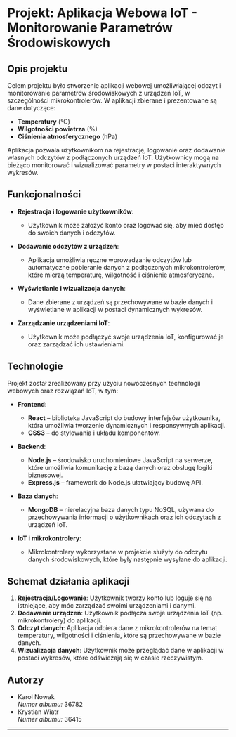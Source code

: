 # Projekt: Aplikacja Webowa IoT - Monitorowanie Parametrów Środowiskowych

## Opis projektu

Celem projektu było stworzenie aplikacji webowej umożliwiającej odczyt i monitorowanie parametrów środowiskowych z urządzeń IoT, w szczególności mikrokontrolerów. W aplikacji zbierane i prezentowane są dane dotyczące:

- **Temperatury** (°C)
- **Wilgotności powietrza** (%)
- **Ciśnienia atmosferycznego** (hPa)

Aplikacja pozwala użytkownikom na rejestrację, logowanie oraz dodawanie własnych odczytów z podłączonych urządzeń IoT. Użytkownicy mogą na bieżąco monitorować i wizualizować parametry w postaci interaktywnych wykresów.

## Funkcjonalności

- **Rejestracja i logowanie użytkowników**:
  - Użytkownik może założyć konto oraz logować się, aby mieć dostęp do swoich danych i odczytów.
  
- **Dodawanie odczytów z urządzeń**:
  - Aplikacja umożliwia ręczne wprowadzanie odczytów lub automatyczne pobieranie danych z podłączonych mikrokontrolerów, które mierzą temperaturę, wilgotność i ciśnienie atmosferyczne.

- **Wyświetlanie i wizualizacja danych**:
  - Dane zbierane z urządzeń są przechowywane w bazie danych i wyświetlane w aplikacji w postaci dynamicznych wykresów.

- **Zarządzanie urządzeniami IoT**:
  - Użytkownik może podłączyć swoje urządzenia IoT, konfigurować je oraz zarządzać ich ustawieniami.

## Technologie

Projekt został zrealizowany przy użyciu nowoczesnych technologii webowych oraz rozwiązań IoT, w tym:

- **Frontend**:
  - **React** – biblioteka JavaScript do budowy interfejsów użytkownika, która umożliwia tworzenie dynamicznych i responsywnych aplikacji.
  - **CSS3** – do stylowania i układu komponentów.

- **Backend**:
  - **Node.js** – środowisko uruchomieniowe JavaScript na serwerze, które umożliwia komunikację z bazą danych oraz obsługę logiki biznesowej.
  - **Express.js** – framework do Node.js ułatwiający budowę API.

- **Baza danych**:
  - **MongoDB** – nierelacyjna baza danych typu NoSQL, używana do przechowywania informacji o użytkownikach oraz ich odczytach z urządzeń IoT.

- **IoT i mikrokontrolery**:
  - Mikrokontrolery wykorzystane w projekcie służyły do odczytu danych środowiskowych, które były następnie wysyłane do aplikacji.

## Schemat działania aplikacji

1. **Rejestracja/Logowanie**: Użytkownik tworzy konto lub loguje się na istniejące, aby móc zarządzać swoimi urządzeniami i danymi.
2. **Dodawanie urządzeń**: Użytkownik podłącza swoje urządzenia IoT (np. mikrokontrolery) do aplikacji.
3. **Odczyt danych**: Aplikacja odbiera dane z mikrokontrolerów na temat temperatury, wilgotności i ciśnienia, które są przechowywane w bazie danych.
4. **Wizualizacja danych**: Użytkownik może przeglądać dane w aplikacji w postaci wykresów, które odświeżają się w czasie rzeczywistym.

## Autorzy

- Karol Nowak  
  *Numer albumu:* 36782
- Krystian Wiatr  
  *Numer albumu:* 36415
---

